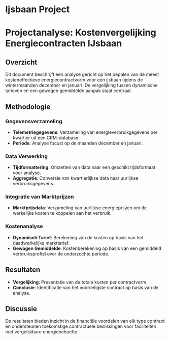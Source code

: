 # Ijsbaan Project

# Projectanalyse: Kostenvergelijking Energiecontracten IJsbaan

## Overzicht
Dit document beschrijft een analyse gericht op het bepalen van de meest kosteneffectieve energiecontractvorm voor een ijsbaan tijdens de wintermaanden december en januari. De vergelijking tussen dynamische tarieven en een gewogen gemiddelde aanpak staat centraal.

## Methodologie

### Gegevensverzameling
- **Telemetriegegevens**: Verzameling van energieverbruikgegevens per kwartier uit een CRM-database.
- **Periode**: Analyse focust op de maanden december en januari.

### Data Verwerking
- **Tijdformattering**: Omzetten van data naar een geschikt tijdsformaat voor analyse.
- **Aggregatie**: Conversie van kwartierlijkse data naar uurlijkse verbruiksgegevens.

### Integratie van Marktprijzen
- **Marktprijsdata**: Verzameling van uurlijkse energieprijzen om de werkelijke kosten te koppelen aan het verbruik.

### Kostenanalyse
- **Dynamisch Tarief**: Berekening van de kosten op basis van het daadwerkelijke markttarief.
- **Gewogen Gemiddelde**: Kostenberekening op basis van een gemiddeld verbruiksprofiel over de onderzochte periode.

## Resultaten
- **Vergelijking**: Presentatie van de totale kosten per contractvorm.
- **Conclusie**: Identificatie van het voordeligste contract op basis van de analyse.

## Discussie
De resultaten bieden inzicht in de financiële voordelen van elk type contract en ondersteunen toekomstige contractuele beslissingen voor faciliteiten met vergelijkbare energiebehoefte.
